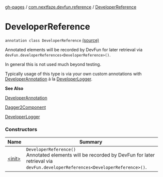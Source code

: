[gh-pages](../../index.md) / [com.nextfaze.devfun.reference](../index.md) / [DeveloperReference](./index.md)

# DeveloperReference

`annotation class DeveloperReference` [(source)](https://github.com/NextFaze/dev-fun/tree/master/devfun-annotations/src/main/java/com/nextfaze/devfun/reference/DeveloperReference.kt#L18)

Annotated elements will be recorded by DevFun for later retrieval via `devFun.developerReferences<DeveloperReference>()`.

In general this is not used much beyond testing.

Typically usage of this type is via your own custom annotations with [DeveloperAnnotation](../../com.nextfaze.devfun/-developer-annotation/index.md) à la [DeveloperLogger](../-developer-logger/index.md).

**See Also**

[DeveloperAnnotation](../../com.nextfaze.devfun/-developer-annotation/index.md)

[Dagger2Component](../-dagger2-component/index.md)

[DeveloperLogger](../-developer-logger/index.md)

### Constructors

| Name | Summary |
|---|---|
| [&lt;init&gt;](-init-.md) | `DeveloperReference()`<br>Annotated elements will be recorded by DevFun for later retrieval via `devFun.developerReferences<DeveloperReference>()`. |
